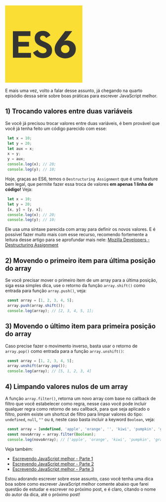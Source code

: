 ![Escrevendo JavaScript melhor](/images/es6-logo.jpg "Escrevendo JavaScript melhor")

E mais uma vez, volto a falar desse assunto, já chegando na quarto episódio dessa série sobre boas práticas para escrever JavaScript melhor.

## 1) Trocando valores entre duas variáveis

Se você já precisou trocar valores entre duas variáveis, é bem provável que você já tenha feito um código parecido com esse:

``` javascript
 let x = 10;
 let y = 20;
 let aux = x;
 x = y;
 y = aux;
 console.log(x); // 20;
 console.log(y); // 10;
``` 

Hoje, graças ao ES6, temos o `Destructuring Assignment` que é uma feature bem legal, que permite fazer essa troca de valores **em apenas 1 linha de código!** Veja:

``` javascript
 let x = 10;
 let y = 20;
 [x, y] = [y, x];
 console.log(x); // 20;
 console.log(y); // 10;
``` 

Ele usa uma síntaxe parecida com array para definir os novos valores. E é possível fazer muito mais com esse recurso, recomendo fortemente a leitura desse artigo para se aprofundar mais nele: [Mozilla Developers - Destructuring Assignment](https://developer.mozilla.org/en/docs/Web/JavaScript/Reference/Operators/Destructuring_assignment)

## 2) Movendo o primeiro item para última posição do array

Se você precisar mover o primeiro item de um array para a última posição, siga essa simples dica, use o retorno da função `array.shift()` como entrada para função `array.push()`, veja:

``` javascript
 const array = [1, 2, 3, 4, 5];
 array.push(array.shift());
 console.log(array); // [2, 3, 4, 5, 1];
``` 

## 3) Movendo o último item para primeira posição do array

Caso precise fazer o movimento inverso, basta usar o retorno de `array.pop()` como entrada para a função `array.unshift()`:

``` javascript
 const array = [1, 2, 3, 4, 5];
 array.unshift(array.pop());
 console.log(array); // [5, 1, 2, 3, 4]
``` 

## 4) Limpando valores nulos de um array

A função `array.filter()`, retorna um novo array com base no callback de filtro que você estabelecer como regra, nesse caso você pode incluir qualquer regra como retorno de seu callback, para que seja aplicado o filtro, porém existe um shortcut de filtro para limpar valores do tipo: `undefined`, `null`, `""` ou `0`, neste caso basta incluir a keyword `Boolean`, veja:

``` javascript
 const array = [undefined, 'apple', 'orange', '', 'kiwi', 'pumpkin', 'grape', '', 0, null];
 const novoArray = array.filter(Boolean);
 console.log(novoArray); // ['apple', 'orange', 'kiwi', 'pumpkin', 'grape'];
``` 

Veja também:

*   [Escrevendo JavaScript melhor - Parte 1](/escrevendo-javascript-melhor-parte-1 "Escrevendo JavaScript melhor - Parte 1")
*   [Escrevendo JavaScript melhor - Parte 2](/escrevendo-javascript-melhor-parte-2 "Escrevendo JavaScript melhor - Parte 2")
*   [Escrevendo JavaScript melhor - Parte 3](/escrevendo-javascript-melhor-parte-3 "Escrevendo JavaScript melhor - Parte 3")

Estou adorando escrever sobre esse assunto, caso você tenha uma dica boa sobre como escrever JavaScript melhor comente abaixo que farei questão de estudar e escrever no próximo post, e é claro, citando o nome do autor da dica, até o próximo post!